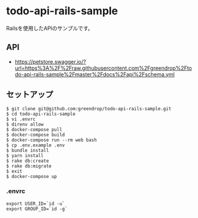 # todo-api-rails-sample

Railsを使用したAPIのサンプルです。

## API
  - https://petstore.swagger.io/?url=https%3A%2F%2Fraw.githubusercontent.com%2Fgreendrop%2Ftodo-api-rails-sample%2Fmaster%2Fdocs%2Fapi%2Fschema.yml

## セットアップ

```shell
$ git clone git@github.com:greendrop/todo-api-rails-sample.git
$ cd todo-api-rails-sample
$ vi .envrc
$ direnv allow
$ docker-compose pull
$ docker-compose build
$ docker-compose run --rm web bash
$ cp .env.example .env
$ bundle install
$ yarn install
$ rake db:create
$ rake db:migrate
$ exit
$ docker-compose up
```

### .envrc

```
export USER_ID=`id -u`
export GROUP_ID=`id -g`
```

